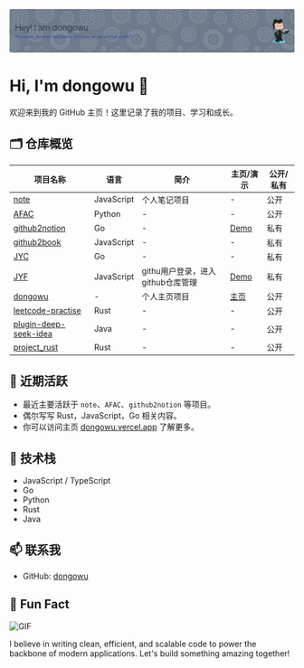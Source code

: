 ![Header](./github-header-image.png)

# Hi, I'm dongowu 👋

欢迎来到我的 GitHub 主页！这里记录了我的项目、学习和成长。

## 🗂️ 仓库概览

| 项目名称 | 语言 | 简介 | 主页/演示 | 公开/私有 |
|---|---|---|---|---|
| [note](https://github.com/dongowu/note) | JavaScript | 个人笔记项目 | - | 公开 |
| [AFAC](https://github.com/dongowu/AFAC) | Python | - | - | 公开 |
| [github2notion](https://github.com/dongowu/github2notion) | Go | - | [Demo](https://github2notion.vercel.app) | 私有 |
| [github2book](https://github.com/dongowu/github2book) | JavaScript | - | - | 私有 |
| [JYC](https://github.com/dongowu/JYC) | Go | - | - | 私有 |
| [JYF](https://github.com/dongowu/JYF) | JavaScript | githu用户登录，进入github仓库管理 | [Demo](https://jyf-production.up.railway.app) | 私有 |
| [dongowu](https://github.com/dongowu/dongowu) | - | 个人主页项目 | [主页](https://dongowu.vercel.app) | 公开 |
| [leetcode-practise](https://github.com/dongowu/leetcode-practise) | Rust | - | - | 公开 |
| [plugin-deep-seek-idea](https://github.com/dongowu/plugin-deep-seek-idea) | Java | - | - | 公开 |
| [project_rust](https://github.com/dongowu/project_rust) | Rust | - | - | 公开 |

## 🌱 近期活跃

- 最近主要活跃于 `note`、`AFAC`、`github2notion` 等项目。
- 偶尔写写 Rust，JavaScript，Go 相关内容。
- 你可以访问主页 [dongowu.vercel.app](https://dongowu.vercel.app) 了解更多。

## 🧰 技术栈

- JavaScript / TypeScript
- Go
- Python
- Rust
- Java

## 📫 联系我

- GitHub: [dongowu](https://github.com/dongowu)


## 🎉 Fun Fact

![GIF](https://media.giphy.com/media/3o7TKSjRrfIPjeiVyM/giphy.gif)

I believe in writing clean, efficient, and scalable code to power the backbone of modern applications. Let's build something amazing together!
